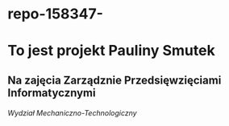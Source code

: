 # repo-158347-
# To jest projekt Pauliny Smutek 
## Na zajęcia Zarządznie Przedsięwzięciami Informatycznymi 
###### Wydział Mechaniczno-Technologiczny  

